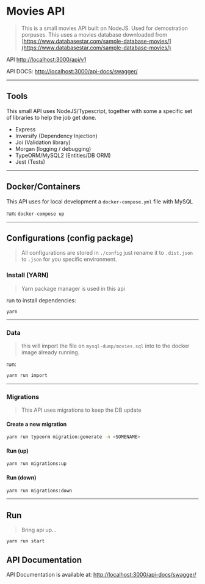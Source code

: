 # Movies API

> This is a small movies API built on NodeJS. Used for demostration porpuses. This uses a movies database downloaded from [https://www.databasestar.com/sample-database-movies/](https://www.databasestar.com/sample-database-movies/)

API [http://localhost:3000/api/v1](http://localhost:3000/api/v1)

API DOCS: [http://localhost:3000/api-docs/swagger/](http://localhost:3000/api-docs/swagger/)

---

## Tools
This small API uses NodeJS/Typescript, together with some a specific set of libraries to help the job get done.

* Express
* Inversify (Dependency Injection)
* Joi (Validation library)
* Morgan (logging / debugging)
* TypeORM/MySQL2 (Entities/DB ORM)
* Jest (Tests)

---

## Docker/Containers

This API uses for local development a `docker-compose.yml` file with MySQL

run: `docker-compose up`

---

## Configurations (config package)

> All configurations are stored in `./config` just rename it to `.dist.json` to `.json` for you specific environment.

### Install (YARN)

> Yarn package manager is used in this api

run to install dependencies:
```
yarn
```

---

### Data

> this will import the file on `mysql-dump/movies.sql` into to the docker image already running.

run:
```bash
yarn run import
```

---

### Migrations

> This API uses migrations to keep the DB update

#### Create a new migration

```bash
yarn run typeorm migration:generate -n <SOMENAME>
```

#### Run (up)

```bash
yarn run migrations:up
```

#### Run (down)

```bash
yarn run migrations:down
```

---

## Run

> Bring api up...

`yarn run start`

## API Documentation

API Documentation is available at: [http://localhost:3000/api-docs/swagger/](http://localhost:3000/api-docs/swagger/)
